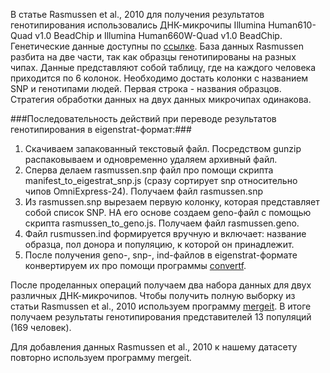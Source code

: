 
В статье Rasmussen et al., 2010 для получения результатов генотипирования использовались ДНК-микрочипы Illumina Human610-Quad v1.0 BeadChip и Illumina Human660W-Quad v1.0 BeadChip. Генетические данные доступны по [ссылке](https://www.ncbi.nlm.nih.gov/geo/query/acc.cgi?acc=GSE22494). База данных Rasmussen разбита на две части, так как образцы генотипированы на разных чипах. Данные представляют собой таблицу, где на каждого человека приходится по 6 колонок. Необходимо достать колонки с названием SNP и генотипами людей. Первая строка - названия образцов. Стратегия обработки данных на двух данных микрочипах одинакова.

###Последовательность действий при переводе результатов генотипирования в eigenstrat-формат:###

1. Скачиваем запакованный текстовый файл. Посредством gunzip распаковываем и одновременно удаляем архивный файл. 
2. Сперва делаем rasmussen.snp файл про помощи скрипта manifest_to_eigestrat_snp.js (сразу сортирует snp относительно чипов OmniExpress-24). Получаем файл rasmussen.snp
3. Из rasmussen.snp вырезаем первую колонку, которая представляет собой список SNP. НА его основе создаем geno-файл с помощью скрипта rasmussen_to_geno.js. Получаем файл rasmussen.geno.
4. Файл rusmussen.ind формируется вручную и включает: название образца, пол донора и популяцию, к которой он принадлежит.
5. После получения geno-, snp-, ind-файлов в eigenstrat-формате конвертируем их про помощи программы [convertf](https://github.com/DReichLab/EIG/tree/master/CONVERTF).

После проделанных операций получаем два набора данных для двух различных ДНК-микрочипов.
Чтобы получить полную выборку из статьи Rasmussen et al., 2010 используем программу [mergeit](https://github.com/DReichLab/EIG/tree/master/CONVERTF). В итоге получаем результаты генотипирования представителей 13 популяций (169 человек).

Для добавления данных Rasmussen et al., 2010 к нашему датасету повторно используем программу mergeit.
 